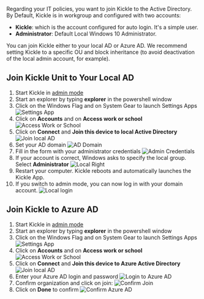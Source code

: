 <!--
    Page : Manage/Join to AD
    Author : Alexis CONIA
    Latest Update : 23/10/2017
    Confidential : No
	Partner : No
	Public : Yes
    Version : 1.0
-->

Regarding your IT policies, you want to join Kickle to the Active Directory. By Default, Kickle is in workgroup and configured with two accounts:

* **Kickle**: which is the account configured for auto login. It's a simple user.
* **Administrator**: Default Local Windows 10 Administrator.

You can join Kickle either to your local AD or Azure AD.
We recommend setting Kickle to a specific OU and block inheritance (to avoid deactivation of the local admin account, for example).

## Join Kickle Unit to Your Local AD

1. Start Kickle in [admin mode](admin-mode.md)
2. Start an explorer by typing **explorer** in the powershell window
3. Click on the Windows Flag and on System Gear to launch Settings Apps
![Settings App](../img/settings.png)
3. Click on **Accounts** and on **Access work or school**
![Access Work or School](../img/access-work.png)
4. Click on **Connect** and **Join this device to local Active Directory**
![Join local AD](../img/join-local-ad.png)
5. Set your AD domain
![AD Domain](../img/local-ad-domain.png)
6. Fill in the form with your administrator credentials
![Admin Credentials](../img/local-admin-credentials.png)
7. If your account is correct, Windows asks to specify the local group. Select **Administrator**
![Local Right](../img/local-right-selector.png)
8. Restart your computer. Kickle reboots and automatically launches the Kickle App.
9. If you switch to admin mode, you can now log in with your domain account.
![Local login](../img/login-local-domain.png)

## Join Kickle to Azure AD
1. Start Kickle in [admin mode](admin-mode.md)
2. Start an explorer by typing **explorer** in the powershell window
3. Click on the Windows Flag and on System Gear to launch Settings Apps
![Settings App](../img/settings.png)
3. Click on **Accounts** and on **Access work or school**
![Access Work or School](../img/access-work.png)
4. Click on **Connect** and **Join this device to Azure Active Directory**
![Join local AD](../img/join-azure-ad.png)
5. Enter your Azure AD login and password
![Login to Azure AD](../img/login-azure-ad.png)
6. Confirm organization and click on join:
![Confirm Join](../img/confirm-azure-ad-join.png)
7. Click on **Done** to confirm
![Confirm Azure AD](../img/azure-ad-confirm.png)
